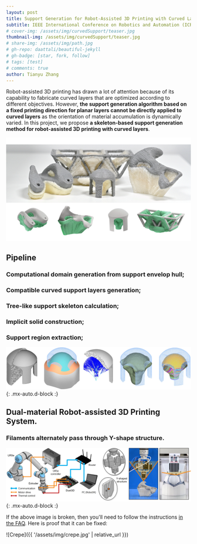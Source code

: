 ```yaml
---
layout: post
title: Support Generation for Robot-Assisted 3D Printing with Curved Layers
subtitle: IEEE International Conference on Robotics and Automation (ICRA), London, UK
# cover-img: /assets/img/curvedSupport/teaser.jpg
thumbnail-img: /assets/img/curvedSupport/teaser.jpg
# share-img: /assets/img/path.jpg
# gh-repo: daattali/beautiful-jekyll
# gh-badge: [star, fork, follow]
# tags: [test]
# comments: true
author: Tianyu Zhang
---
```




Robot-assisted 3D printing has drawn a lot of attention because of its capability to fabricate curved layers that are optimized according to different objectives. However, **the support generation algorithm based on a fixed printing direction for planar layers cannot be directly applied to curved layers** as the orientation of material accumulation is dynamically varied. In this project, we propose **a skeleton-based support generation method for robot-assisted 3D printing with curved layers**. 

![printing_result](/assets/img/curvedSupport/printing_result.gif)


## Pipeline
### Computational domain generation from support envelop hull;
### Compatible curved support layers generation;
### Tree-like support skeleton calculation;  
### Implicit solid construction;
### Support region extraction; 

![pipeline](/assets/img/curvedSupport/pipeline.jpg){: .mx-auto.d-block :}

## Dual-material Robot-assisted 3D Printing System.
### Filaments alternately pass through Y-shape structure.

![hardware](/assets/img/curvedSupport/hardware.jpg){: .mx-auto.d-block :}



If the above image is broken, then you'll need to follow the instructions [in the FAQ](https://beautifuljekyll.com/faq/#links-in-project-page). Here is proof that it can be fixed:

![Crepe]({{ '/assets/img/crepe.jpg' | relative_url }})
